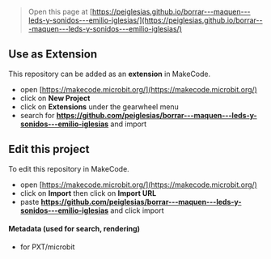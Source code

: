
> Open this page at [https://peiglesias.github.io/borrar---maquen---leds-y-sonidos---emilio-iglesias/](https://peiglesias.github.io/borrar---maquen---leds-y-sonidos---emilio-iglesias/)

## Use as Extension

This repository can be added as an **extension** in MakeCode.

* open [https://makecode.microbit.org/](https://makecode.microbit.org/)
* click on **New Project**
* click on **Extensions** under the gearwheel menu
* search for **https://github.com/peiglesias/borrar---maquen---leds-y-sonidos---emilio-iglesias** and import

## Edit this project

To edit this repository in MakeCode.

* open [https://makecode.microbit.org/](https://makecode.microbit.org/)
* click on **Import** then click on **Import URL**
* paste **https://github.com/peiglesias/borrar---maquen---leds-y-sonidos---emilio-iglesias** and click import

#### Metadata (used for search, rendering)

* for PXT/microbit
<script src="https://makecode.com/gh-pages-embed.js"></script><script>makeCodeRender("{{ site.makecode.home_url }}", "{{ site.github.owner_name }}/{{ site.github.repository_name }}");</script>
